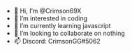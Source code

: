 - 👋 Hi, I’m @Crimson69X
- 👀 I’m interested in coding
- 🌱 I’m currently learning javascript
- 💞️ I’m looking to collaborate on nothing
- 📫 Discord: CrimsonGG#5062

